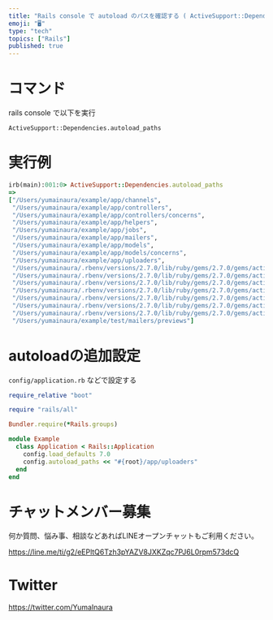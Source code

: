 ```yaml
---
title: "Rails console で autoload のパスを確認する ( ActiveSupport::Dependencies.autolo"
emoji: "🖥"
type: "tech"
topics: ["Rails"]
published: true
---
```


# コマンド

rails console で以下を実行

```
ActiveSupport::Dependencies.autoload_paths
```




# 実行例

```rb
irb(main):001:0> ActiveSupport::Dependencies.autoload_paths
=>
["/Users/yumainaura/example/app/channels",
 "/Users/yumainaura/example/app/controllers",
 "/Users/yumainaura/example/app/controllers/concerns",
 "/Users/yumainaura/example/app/helpers",
 "/Users/yumainaura/example/app/jobs",
 "/Users/yumainaura/example/app/mailers",
 "/Users/yumainaura/example/app/models",
 "/Users/yumainaura/example/app/models/concerns",
 "/Users/yumainaura/example/app/uploaders",
 "/Users/yumainaura/.rbenv/versions/2.7.0/lib/ruby/gems/2.7.0/gems/actionmailbox-7.0.2.4/app/controllers",
 "/Users/yumainaura/.rbenv/versions/2.7.0/lib/ruby/gems/2.7.0/gems/actionmailbox-7.0.2.4/app/jobs",
 "/Users/yumainaura/.rbenv/versions/2.7.0/lib/ruby/gems/2.7.0/gems/actionmailbox-7.0.2.4/app/models",
 "/Users/yumainaura/.rbenv/versions/2.7.0/lib/ruby/gems/2.7.0/gems/activestorage-7.0.2.4/app/controllers",
 "/Users/yumainaura/.rbenv/versions/2.7.0/lib/ruby/gems/2.7.0/gems/activestorage-7.0.2.4/app/controllers/concerns",
 "/Users/yumainaura/.rbenv/versions/2.7.0/lib/ruby/gems/2.7.0/gems/activestorage-7.0.2.4/app/jobs",
 "/Users/yumainaura/.rbenv/versions/2.7.0/lib/ruby/gems/2.7.0/gems/activestorage-7.0.2.4/app/models",
 "/Users/yumainaura/example/test/mailers/previews"]

```

# autoloadの追加設定

`config/application.rb` などで設定する

```rb
require_relative "boot"

require "rails/all"

Bundler.require(*Rails.groups)

module Example
  class Application < Rails::Application
    config.load_defaults 7.0
    config.autoload_paths << "#{root}/app/uploaders"
  end
end

```

<!-- Update From Qiita API -->

# チャットメンバー募集


何か質問、悩み事、相談などあればLINEオープンチャットもご利用ください。

https://line.me/ti/g2/eEPltQ6Tzh3pYAZV8JXKZqc7PJ6L0rpm573dcQ





# Twitter


https://twitter.com/YumaInaura


<!-- Update From Qiita API -->


